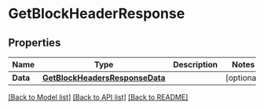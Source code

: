 # GetBlockHeaderResponse

## Properties

Name | Type | Description | Notes
------------ | ------------- | ------------- | -------------
**Data** | [**GetBlockHeadersResponseData**](GetBlockHeadersResponse_data.md) |  | [optional] 

[[Back to Model list]](../README.md#documentation-for-models) [[Back to API list]](../README.md#documentation-for-api-endpoints) [[Back to README]](../README.md)


